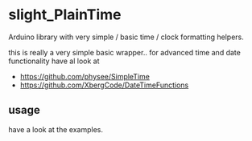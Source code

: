 # slight_PlainTime
Arduino library with very simple / basic time / clock formatting helpers.


this is really a very simple basic wrapper..
for advanced time and date functionality have al look at 
- https://github.com/physee/SimpleTime
- https://github.com/XbergCode/DateTimeFunctions

## usage

have a look at the examples.